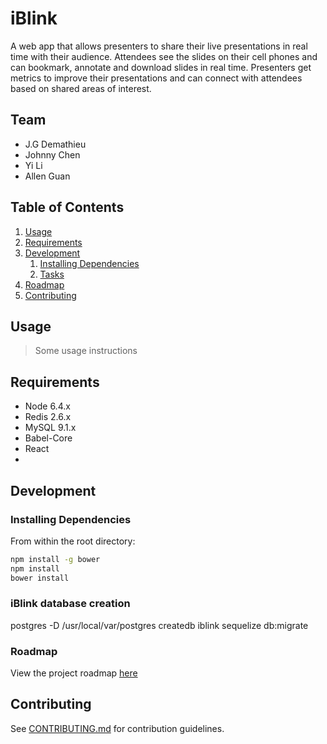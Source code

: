# iBlink

A web app that allows presenters to share their live presentations in real time with their audience.
Attendees see the slides on their cell phones and can bookmark, annotate and download slides in real time.
Presenters get metrics to improve their presentations and can connect with attendees based on shared areas of interest.

## Team

  - J.G Demathieu
  - Johnny Chen
  - Yi Li
  - Allen Guan

## Table of Contents

1. [Usage](#Usage)
1. [Requirements](#requirements)
1. [Development](#development)
    1. [Installing Dependencies](#installing-dependencies)
    1. [Tasks](#tasks)
1. [Roadmap](#roadmap)
1. [Contributing](#contributing)

## Usage

> Some usage instructions

## Requirements

- Node 6.4.x
- Redis 2.6.x
- MySQL 9.1.x
- Babel-Core
- React
-

## Development

### Installing Dependencies

From within the root directory:

```sh
npm install -g bower
npm install
bower install
```

### iBlink database creation
postgres -D /usr/local/var/postgres
createdb iblink
sequelize db:migrate

### Roadmap

View the project roadmap [here](LINK_TO_DOC)


## Contributing

See [CONTRIBUTING.md](CONTRIBUTING.md) for contribution guidelines.
